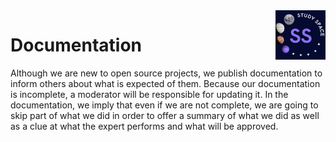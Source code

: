 <img src="img/logo.jpeg" alt="Logo of the project" align="right" width="80px" hight="80px"> 


# Documentation
Although we are new to open source projects, we publish documentation to inform others about what is expected of them. Because our documentation is incomplete, a moderator will be responsible for updating it. In the documentation, we imply that even if we are not complete, we are going to skip part of what we did in order to offer a summary of what we did as well as a clue at what the expert performs and what will be approved.         

